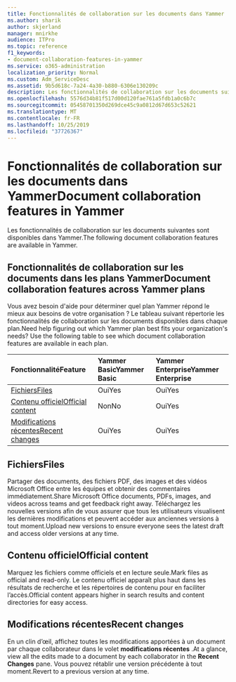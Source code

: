 ```yaml
---
title: Fonctionnalités de collaboration sur les documents dans Yammer
ms.author: sharik
author: skjerland
manager: mnirkhe
audience: ITPro
ms.topic: reference
f1_keywords:
- document-collaboration-features-in-yammer
ms.service: o365-administration
localization_priority: Normal
ms.custom: Adm_ServiceDesc
ms.assetid: 9b5d618c-7a24-4a30-b880-6306e130209c
description: Les fonctionnalités de collaboration sur les documents suivantes sont disponibles dans Yammer.
ms.openlocfilehash: 5576d34b81f517d00d120fae761a5fdb1a0c6b7c
ms.sourcegitcommit: 05458701350d269dce45c9a0812d67d653c52621
ms.translationtype: MT
ms.contentlocale: fr-FR
ms.lasthandoff: 10/25/2019
ms.locfileid: "37726367"
---
```

# <a name="document-collaboration-features-in-yammer"></a><span data-ttu-id="8d24a-103">Fonctionnalités de collaboration sur les documents dans Yammer</span><span class="sxs-lookup"><span data-stu-id="8d24a-103">Document collaboration features in Yammer</span></span>

<span data-ttu-id="8d24a-104">Les fonctionnalités de collaboration sur les documents suivantes sont disponibles dans Yammer.</span><span class="sxs-lookup"><span data-stu-id="8d24a-104">The following document collaboration features are available in Yammer.</span></span>
  
## <a name="document-collaboration-features-across-yammer-plans"></a><span data-ttu-id="8d24a-105">Fonctionnalités de collaboration sur les documents dans les plans Yammer</span><span class="sxs-lookup"><span data-stu-id="8d24a-105">Document collaboration features across Yammer plans</span></span>

<span data-ttu-id="8d24a-p101">Vous avez besoin d'aide pour déterminer quel plan Yammer répond le mieux aux besoins de votre organisation ? Le tableau suivant répertorie les fonctionnalités de collaboration sur les documents disponibles dans chaque plan.</span><span class="sxs-lookup"><span data-stu-id="8d24a-p101">Need help figuring out which Yammer plan best fits your organization's needs? Use the following table to see which document collaboration features are available in each plan.</span></span>
  
|<span data-ttu-id="8d24a-108">**Fonctionnalité**</span><span class="sxs-lookup"><span data-stu-id="8d24a-108">**Feature**</span></span>|<span data-ttu-id="8d24a-109">**Yammer Basic**</span><span class="sxs-lookup"><span data-stu-id="8d24a-109">**Yammer Basic**</span></span>|<span data-ttu-id="8d24a-110">**Yammer Enterprise**</span><span class="sxs-lookup"><span data-stu-id="8d24a-110">**Yammer Enterprise**</span></span>|
|:-----|:-----|:-----|
|[<span data-ttu-id="8d24a-111">Fichiers</span><span class="sxs-lookup"><span data-stu-id="8d24a-111">Files</span></span>](document-collaboration-features-in-yammer.md#files) <br/> |<span data-ttu-id="8d24a-112">Oui</span><span class="sxs-lookup"><span data-stu-id="8d24a-112">Yes</span></span>  <br/> |<span data-ttu-id="8d24a-113">Oui</span><span class="sxs-lookup"><span data-stu-id="8d24a-113">Yes</span></span>  <br/> |
|[<span data-ttu-id="8d24a-114">Contenu officiel</span><span class="sxs-lookup"><span data-stu-id="8d24a-114">Official content</span></span>](document-collaboration-features-in-yammer.md#official-content) <br/> |<span data-ttu-id="8d24a-115">Non</span><span class="sxs-lookup"><span data-stu-id="8d24a-115">No</span></span>  <br/> |<span data-ttu-id="8d24a-116">Oui</span><span class="sxs-lookup"><span data-stu-id="8d24a-116">Yes</span></span>  <br/> |
|[<span data-ttu-id="8d24a-117">Modifications récentes</span><span class="sxs-lookup"><span data-stu-id="8d24a-117">Recent changes</span></span>](document-collaboration-features-in-yammer.md#recent-changes) <br/> |<span data-ttu-id="8d24a-118">Oui</span><span class="sxs-lookup"><span data-stu-id="8d24a-118">Yes</span></span>  <br/> |<span data-ttu-id="8d24a-119">Oui</span><span class="sxs-lookup"><span data-stu-id="8d24a-119">Yes</span></span>  <br/> |

## <a name="files"></a><span data-ttu-id="8d24a-120">Fichiers</span><span class="sxs-lookup"><span data-stu-id="8d24a-120">Files</span></span>

<span data-ttu-id="8d24a-121">Partager des documents, des fichiers PDF, des images et des vidéos Microsoft Office entre les équipes et obtenir des commentaires immédiatement.</span><span class="sxs-lookup"><span data-stu-id="8d24a-121">Share Microsoft Office documents, PDFs, images, and videos across teams and get feedback right away.</span></span> <span data-ttu-id="8d24a-122">Téléchargez les nouvelles versions afin de vous assurer que tous les utilisateurs visualisent les dernières modifications et peuvent accéder aux anciennes versions à tout moment.</span><span class="sxs-lookup"><span data-stu-id="8d24a-122">Upload new versions to ensure everyone sees the latest draft and access older versions at any time.</span></span>
  
## <a name="official-content"></a><span data-ttu-id="8d24a-123">Contenu officiel</span><span class="sxs-lookup"><span data-stu-id="8d24a-123">Official content</span></span>

<span data-ttu-id="8d24a-124">Marquez les fichiers comme officiels et en lecture seule.</span><span class="sxs-lookup"><span data-stu-id="8d24a-124">Mark files as official and read-only.</span></span> <span data-ttu-id="8d24a-125">Le contenu officiel apparaît plus haut dans les résultats de recherche et les répertoires de contenu pour en faciliter l’accès.</span><span class="sxs-lookup"><span data-stu-id="8d24a-125">Official content appears higher in search results and content directories for easy access.</span></span>

## <a name="recent-changes"></a><span data-ttu-id="8d24a-126">Modifications récentes</span><span class="sxs-lookup"><span data-stu-id="8d24a-126">Recent changes</span></span>

<span data-ttu-id="8d24a-127">En un clin d’œil, affichez toutes les modifications apportées à un document par chaque collaborateur dans le volet **modifications récentes** .</span><span class="sxs-lookup"><span data-stu-id="8d24a-127">At a glance, view all the edits made to a document by each collaborator in the **Recent Changes** pane.</span></span> <span data-ttu-id="8d24a-128">Vous pouvez rétablir une version précédente à tout moment.</span><span class="sxs-lookup"><span data-stu-id="8d24a-128">Revert to a previous version at any time.</span></span>
  